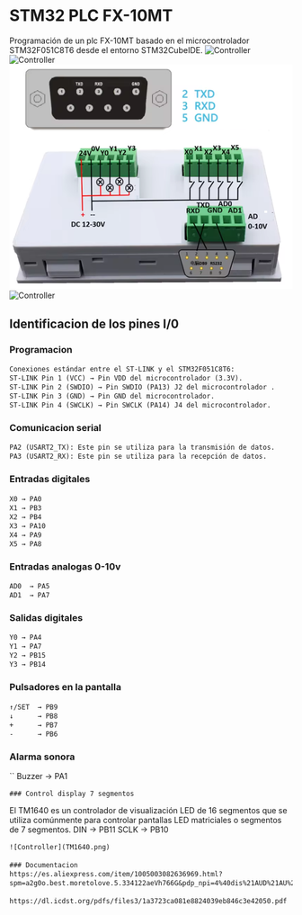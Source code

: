 # STM32 PLC FX-10MT
Programación de un plc FX-10MT basado en el microcontrolador STM32F051C8T6 desde el entorno STM32CubeIDE.
![Controller](FX-10MT.png)
![Controller](FX-10MT-IO.png)
![Controller](FX-10MT-CON.png)
![Controller](FX-10MT-BOARD.png)

## Identificacion de los pines I/0

### Programacion
```
Conexiones estándar entre el ST-LINK y el STM32F051C8T6:
ST-LINK Pin 1 (VCC) → Pin VDD del microcontrolador (3.3V).
ST-LINK Pin 2 (SWDIO) → Pin SWDIO (PA13) J2 del microcontrolador .
ST-LINK Pin 3 (GND) → Pin GND del microcontrolador.
ST-LINK Pin 4 (SWCLK) → Pin SWCLK (PA14) J4 del microcontrolador.
```
### Comunicacion serial
```
PA2 (USART2_TX): Este pin se utiliza para la transmisión de datos.
PA3 (USART2_RX): Este pin se utiliza para la recepción de datos.
```
### Entradas digitales 
```
X0 → PA0
X1 → PB3
X2 → PB4
X3 → PA10
X4 → PA9
X5 → PA8
```
### Entradas analogas 0-10v
```
AD0  → PA5
AD1  → PA7
```
### Salidas digitales 
```
Y0 → PA4
Y1 → PA7
Y2 → PB15
Y3 → PB14
```
### Pulsadores en la pantalla 
```
↑/SET  → PB9
↓      → PB8
+      → PB7
-      → PB6
```
### Alarma sonora
``
Buzzer  → PA1
```
### Control display 7 segmentos
```
El TM1640 es un controlador de visualización LED de 16 segmentos que se utiliza
comúnmente para controlar pantallas LED matriciales o segmentos de 7 segmentos.
DIN   → PB11
SCLK  → PB10
```
![Controller](TM1640.png)

### Documentacion
https://es.aliexpress.com/item/1005003082636969.html?spm=a2g0o.best.moretolove.5.334122aeVh766G&pdp_npi=4%40dis%21AUD%21AU%2488.78%21AU%2444.39%21%21%21%21%21%402101ef5e17289413069077695e53e4%2112000023974354903%21btf%21%21%21&_gl=1*81aa3y*_gcl_au*MjA1Njg5ODExMC4xNzIxMjYzMDYw*_ga*MTI5MDg4Mzc4Mi4xNzA1MzI5ODAy*_ga_VED1YSGNC7*MTcyODk0MTMyMS4zNi4wLjE3Mjg5NDEzMjEuNjAuMC4w&gatewayAdapt=glo2esp

https://dl.icdst.org/pdfs/files3/1a3723ca081e8824039eb846c3e42050.pdf

